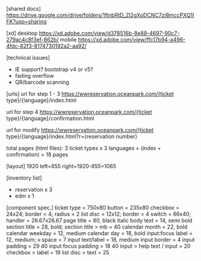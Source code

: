 [shared docs]
https://drive.google.com/drive/folders/1ftnbRtD_Zl2gXoDCNC7zi8mccPXQ1IFK?usp=sharing

[xd]
desktop
https://xd.adobe.com/view/d378516b-8e88-4697-90c7-279ac4c8f3ef-862b/
mobile
https://xd.adobe.com/view/ffc17b94-a496-4fdc-82f3-8174730192a2-aa92/

[technical issues]
- IE support? bootstrap v4 or v5?
- fading overflow
- QR/barcode scanning

[urls]
url for step 1 - 3
https://wwreservation.oceanpark.com/{ticket type}/{language}/index.html

url for step 4
https://wwreservation.oceanpark.com/{ticket type}/{language}/confirmation.html

url for modify
https://wwreservation.oceanpark.com/{ticket type}/{language}/index.html?r={reservation number}

total pages (html files):
3 ticket types x 3 languages + (index + confirmation) = 18 pages

[layout]
1920
left=855
right=1920-855=1065

[inventory list]
- reservation x 3
- edm x 1

[component spec.]
ticket type = 750x80
button = 235x80
checkbox = 24x24; border = 4; radius = 2
list disc = 12x12; border = 4
switch = 66x40; handler = 26.67x26.67
page title = 80, black italic
body text = 14, semi bold
section title = 28, bold; section title > mb = 40
calendar month = 22, bold
calendar weekday = 12, medium
calendar day = 18, bold
input:focus label = 12, medium; v.space = 7
input text/label = 18, medium
input border = 4
input padding = 29 40
input:focus padding = 18 40
input > help text / input = 20
checkbox > label = 19
list disc > text = 25